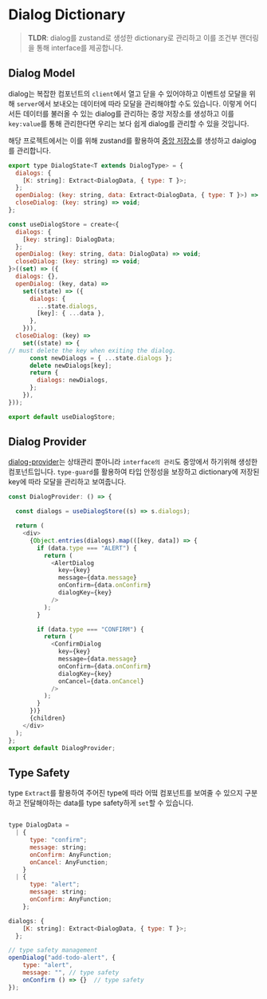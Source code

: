 # Dialog Dictionary

> **TLDR**: dialog를 zustand로 생성한 dictionary로 관리하고 이를 조건부 랜더링을 통해 interface를 제공합니다.

## Dialog Model

dialog는 복잡한 컴포넌트의 `client`에서 열고 닫을 수 있어야하고 이벤트성 모달을 위해 `server`에서 보내오는 데이터에 따라 모달을 관리해야할 수도 있습니다. 이렇게 어디서든 데이터를 불러올 수 있는 dialog를 관리하는 중앙 저장소를 생성하고 이를 `key:value`를 통해 관리한다면 우리는 보다 쉽게 dialog를 관리할 수 있을 것입니다.

해당 프로젝트에서는 이를 위해 zustand를 활용하여 [중앙 저장소](/src/widgets/dialog/model/dialog.model.ts)를 생성하고 daiglog를 관리합니다.

```javascript
export type DialogState<T extends DialogType> = {
  dialogs: {
    [K: string]: Extract<DialogData, { type: T }>;
  };
  openDialog: (key: string, data: Extract<DialogData, { type: T }>) => void;
  closeDialog: (key: string) => void;
};

const useDialogStore = create<{
  dialogs: {
    [key: string]: DialogData;
  };
  openDialog: (key: string, data: DialogData) => void;
  closeDialog: (key: string) => void;
}>((set) => ({
  dialogs: {},
  openDialog: (key, data) =>
    set((state) => ({
      dialogs: {
        ...state.dialogs,
        [key]: { ...data },
      },
    })),
  closeDialog: (key) =>
    set((state) => {
// must delete the key when exiting the dialog.
      const newDialogs = { ...state.dialogs };
      delete newDialogs[key];
      return {
        dialogs: newDialogs,
      };
    }),
}));

export default useDialogStore;


```

## Dialog Provider

[dialog-provider](/src/apps/providers/dialog-provider.tsx)는 상태관리 뿐아니라 `interface의 관리`도 중앙에서 하기위해 생성한 컴포넌트입니다. `type-guard`를 활용하여 타입 안정성을 보장하고 dictionary에 저장된 key에 따라 모달을 관리하고 보여줍니다.

```javascript
const DialogProvider: () => {

  const dialogs = useDialogStore((s) => s.dialogs);

  return (
    <div>
      {Object.entries(dialogs).map(([key, data]) => {
        if (data.type === "ALERT") {
          return (
            <AlertDialog
              key={key}
              message={data.message}
              onConfirm={data.onConfirm}
              dialogKey={key}
            />
          );
        }

        if (data.type === "CONFIRM") {
          return (
            <ConfirmDialog
              key={key}
              message={data.message}
              onConfirm={data.onConfirm}
              dialogKey={key}
              onCancel={data.onCancel}
            />
          );
        }
      })}
      {children}
    </div>
  );
};
export default DialogProvider;
```

## Type Safety

type `Extract`를 활용하여 주어진 type에 따라 어떸 컴포넌트를 보여줄 수 있으지 구분하고 전달해야하는 data를 type safety하게 `set`할 수 있습니다.

```javascript

type DialogData =
  | {
      type: "confirm";
      message: string;
      onConfirm: AnyFunction;
      onCancel: AnyFunction;
    }
  | {
      type: "alert";
      message: string;
      onConfirm: AnyFunction;
    };

dialogs: {
    [K: string]: Extract<DialogData, { type: T }>;
  };

// type safety management
openDialog("add-todo-alert", {
    type: "alert",
    message: "", // type safety
    onConfirm () => {}  // type safety
});


```
